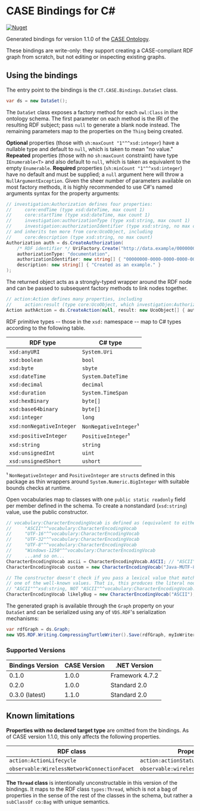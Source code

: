 # CASE Bindings for C#

[![Nuget](https://img.shields.io/nuget/v/CipherTech.CASE.Bindings?label=NuGet)](https://www.nuget.org/packages/CipherTech.CASE.Bindings)

Generated bindings for version 1.1.0 of the [CASE Ontology](https://caseontology.org/index.html).

These bindings are write-only: they support creating a CASE-compliant RDF graph from scratch, but not editing or
inspecting existing graphs.

## Using the bindings

The entry point to the bindings is the `CT.CASE.Bindings.DataSet` class.

```cs
var ds = new DataSet();
```

The `DataSet` class exposes a factory method for each `owl:Class` in the ontology schema. The first parameter on each
method is the IRI of the resulting RDF subject; pass `null` to generate a blank node instead. The remaining parameters
map to the properties on the `Thing` being created.

**Optional** properties (those with `sh:maxCount "1"^^xsd:integer`) have a nullable type and default to `null`, which is
taken to mean "no value." **Repeated** properties (those with no `sh:maxCount` constraint) have type `IEnumerable<T>`
and also default to `null`, which is taken as equivalent to the empty `Enumerable`. **Required** properties
(`sh:minCount "1"^^xsd:integer`) have no default and must be supplied; a `null` argument here will throw a
`NullArgumentException`. Given the sheer number of parameters available on most factory methods, it is highly
recommended to use C#'s named arguments syntax for the property arguments:

```cs
// investigation:Authorization defines four properties:
//     core:endTime (type xsd:dateTime, max count 1)
//     core:startTime (type xsd:dateTime, max count 1)
//     investigation:authorizationType (type xsd:string, max count 1)
//     investigation:authorizationIdentifier (type xsd:string, no max count)
// and inherits ten more from core:UcoObject, including
//     core:description (type xsd:string, no max count)
Authorization auth = ds.CreateAuthorization(
    /* RDF identifier */ UriFactory.Create("http://data.example/00000000-0000-0000-0000-000000000000"),
    authorizationType: "documentation",
    authorizationIdentifier: new string[] { "00000000-0000-0000-0000-000000000000" },
    description: new string[] { "Created as an example." }
);
```

The returned object acts as a strongly-typed wrapper around the RDF node and can be passed to subsequent factory methods
to link nodes together.

```cs
// action:Action defines many properties, including
//     action:result (type core:UcoObject, which investigation:Authorization is a subClassOf)
Action authAction = ds.CreateAction(null, result: new UcoObject[] { auth });
```

RDF primitive types -- those in the `xsd:` namespace -- map to C# types according to the following table.

| RDF type                 | C# type               |
| ------------------------ | --------------------- |
| `xsd:anyURI`             | `System.Uri`          |
| `xsd:boolean`            | `bool`                |
| `xsd:byte`               | `sbyte`               |
| `xsd:dateTime`           | `System.DateTime`     |
| `xsd:decimal`            | `decimal`             |
| `xsd:duration`           | `System.TimeSpan`     |
| `xsd:hexBinary`          | `byte[]`              |
| `xsd:base64binary`       | `byte[]`              |
| `xsd:integer`            | `long`                |
| `xsd:nonNegativeInteger` | `NonNegativeInteger`¹ |
| `xsd:positiveInteger`    | `PositiveInteger`¹    |
| `xsd:string`             | `string`              |
| `xsd:unsignedInt`        | `uint`                |
| `xsd:unsignedShort`      | `ushort`              |

¹ `NonNegativeInteger` and `PositiveInteger` are `struct`s defined in this package as thin wrappers around
`System.Numeric.BigInteger` with suitable bounds checks at runtime.

Open vocabularies map to classes with one `public static readonly` field per member defined in the schema. To create a
nonstandard (`xsd:string`) value, use the public constructor.

```cs
// vocabulary:CharacterEncodingVocab is defined as (equivalent to either an xsd:string or) one of
//     "ASCII"^^vocabulary:CharacterEncodingVocab
//     "UTF-16"^^vocabulary:CharacterEncodingVocab
//     "UTF-32"^^vocabulary:CharacterEncodingVocab
//     "UTF-8"^^vocabulary:CharacterEncodingVocab
//     "Windows-1250"^^vocabulary:CharacterEncodingVocab
//     ...and so on...
CharacterEncodingVocab ascii = CharacterEncodingVocab.ASCII; // "ASCII"^^vocabulary:CharacterEncodingVocab
CharacterEncodingVocab custom = new CharacterEncodingVocab("Java-MUTF-8"); // "Java-MUTF-8"^^xsd:string

// The constructor doesn't check if you pass a lexical value that matches
// one of the well-known values. That is, this produces the literal node
// "ASCII"^^xsd:string, NOT "ASCII"^^vocabulary:CharacterEncodingVocab.
CharacterEncodingVocab likelyBug = new CharacterEncodingVocab("ASCII");
```

The generated graph is available through the `Graph` property on your `DataSet` and can be serialized using any of
`VDS.RDF`'s serialization mechanisms:

```cs
var rdfGraph = ds.Graph;
new VDS.RDF.Writing.CompressingTurtleWriter().Save(rdfGraph, myIoWriter);
```

### Supported Versions
| Bindings Version | CASE Version | .NET Version    |
|------------------|--------------|-----------------|
| 0.1.0            | 1.0.0        | Framework 4.7.2 |
| 0.2.0            | 1.0.0        | Standard 2.0    |
| 0.3.0 (latest)   | 1.1.0        | Standard 2.0    |

## Known limitations

**Properties with no declared target type** are omitted from the bindings. As of CASE version 1.1.0, this only affects the
following properties.

| RDF class                                   | Property path                            |
|---------------------------------------------|------------------------------------------|
| `action:ActionLifecycle`                    | `action:actionStatus`                    |
| `observable:WirelessNetworkConnectionFacet` | `observable:wirelessNetworkSecurityMode` |

**The `Thread` class** is intentionally unconstructable in this version of the bindings. It maps to the RDF class
`types:Thread`, which is not a bag of properties in the sense of the rest of the classes in the schema, but rather a
`subClassOf co:Bag` with unique semantics.
